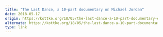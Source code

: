 ```yaml
---
title: "The Last Dance, a 10-part documentary on Michael Jordan"
date: 2018-05-17
origin: https://kottke.org/18/05/the-last-dance-a-10-part-documentary-on-michael-jordan
alternate: https://kottke.org/18/05/the-last-dance-a-10-part-documentary-on-michael-jordan
type: link
---
```


